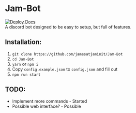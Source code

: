 # Jam-Bot
[![Deploy Docs](https://github.com/jamesatjaminit/Jam-Bot/actions/workflows/docs.yml/badge.svg)](https://github.com/jamesatjaminit/Jam-Bot/actions/workflows/docs.yml)  
A discord bot designed to be easy to setup, but full of features.
## Installation:

1) `git clone https://github.com/jamesatjaminit/Jam-Bot`
2) `cd Jam-Bot`
3) `yarn` or `npm i`
4) Copy `config.example.json` to `config.json` and fill out
5) `npm run start`
## TODO:

* Implement more commands - Started
* Possible web interface? - Possible

